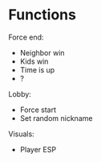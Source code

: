 # Functions

Force end:
- Neighbor win
- Kids win
- Time is up
- ?

Lobby:
- Force start
- Set random nickname

Visuals:
- Player ESP
